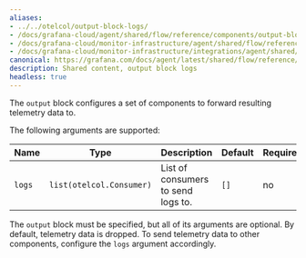 ```yaml
---
aliases:
- ../../otelcol/output-block-logs/
- /docs/grafana-cloud/agent/shared/flow/reference/components/output-block-logs/
- /docs/grafana-cloud/monitor-infrastructure/agent/shared/flow/reference/components/output-block-logs/
- /docs/grafana-cloud/monitor-infrastructure/integrations/agent/shared/flow/reference/components/output-block-logs/
canonical: https://grafana.com/docs/agent/latest/shared/flow/reference/components/output-block-logs/
description: Shared content, output block logs
headless: true
---
```


The `output` block configures a set of components to forward resulting
telemetry data to.

The following arguments are supported:

Name | Type | Description | Default | Required
---- | ---- | ----------- | ------- | --------
`logs` | `list(otelcol.Consumer)` | List of consumers to send logs to. | `[]` | no

The `output` block must be specified, but all of its arguments are optional. By
default, telemetry data is dropped. To send telemetry data to other components,
configure the `logs` argument accordingly.
